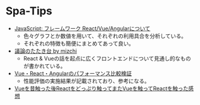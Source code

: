 # Spa-Tips

- [JavaScript: フレームワーク React/Vue/Angularについて](https://dev.to/gumi/javascript-react-vue-angular-2g1p)
  - 色々グラフとか数値を用いて、それぞれの利用具合を分析している。
  - それぞれの特徴も簡便にまとめてあって良い。
- [議論のたたき台 by mizchi](https://gist.github.com/mizchi/106d3c1bb8b8e5b46b45ceeeab0c348b)
  - React & Vueの話を起点に広くフロントエンドについて見通し的なものが書かれている。
- [Vue・React・Angularのパフォーマンス比較検証](https://ics.media/entry/190731/)
  - 性能評価の実施結果が記載されており、参考になる。
- [Vueを昔触った後Reactをどっぷり触ってまたVueを触ってReactを触った感想](https://medium.com/inuscript/vue-and-react-comparision-6c7cb44f18ba)